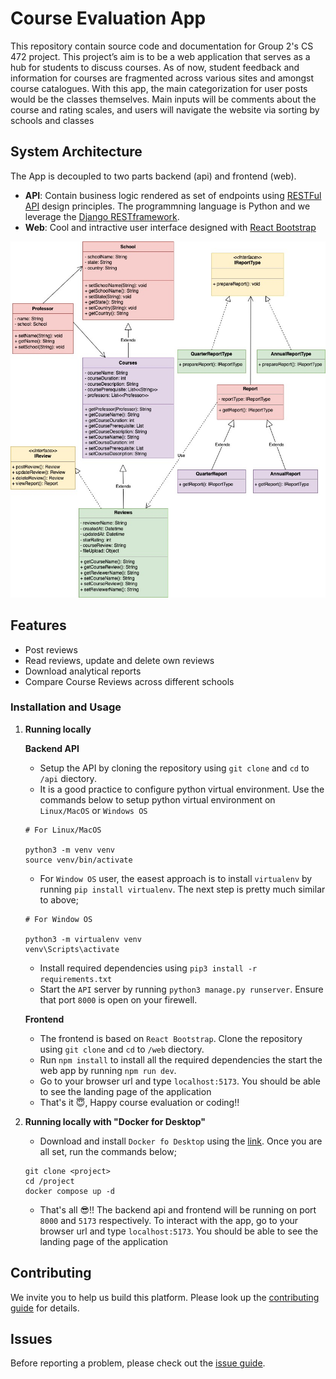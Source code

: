 # Course Evaluation App
This repository contain source code and documentation for Group 2's CS 472 project. This project’s aim is to be a web application that serves as a hub for students to discuss courses. As of now, student feedback and information for courses are fragmented across various sites and amongst course catalogues. With this app, the main categorization for user posts would be the classes themselves. Main inputs will be comments about the course and rating scales, and users will navigate the website via sorting by schools and classes
## System Architecture
The App is decoupled to two parts backend (api) and frontend (web). 
- **API**: Contain business logic rendered as set of endpoints using [RESTFul API](https://restfulapi.net/) design principles. The programmning language is Python and we leverage the [Django RESTframework](https://www.django-rest-framework.org/). 
- **Web**: Cool and intractive user interface designed with [React Bootstrap](https://react-bootstrap.netlify.app/)

<!--![Architecture of
Course Evaluation App](./docs/img/class_diagram.jpg) -->
<p align="center"><img src="https://github.com/chrisj117/CS-472-GROUP-2-PROJECT/blob/main/docs/img/class_diagram.jpg" width="520" height="570"></p>

## Features
- Post reviews
- Read reviews, update and delete own reviews
- Download analytical reports
- Compare Course Reviews across different schools

### Installation and Usage
1. **Running locally**
   
   **Backend API**

   - Setup the API by cloning the repository using `git clone` and `cd` to `/api` diectory.
   - It is a good practice to configure python virtual environment. Use the commands below to setup python virtual environment on `Linux/MacOS` or `Windows OS`
   ```
   # For Linux/MacOS

   python3 -m venv venv
   source venv/bin/activate
   ```
   - For `Window OS` user, the easest approach is to install `virtualenv` by running `pip install virtualenv`. The next step is pretty much similar to above;
   ```
   # For Window OS

   python3 -m virtualenv venv
   venv\Scripts\activate
   ```
   - Install required dependencies using `pip3 install -r requirements.txt`
   - Start the `API` server by running `python3 manage.py runserver`. Ensure that port `8000` is open on your firewell.

   **Frontend**

   - The frontend is based on `React Bootstrap`. Clone the repository using `git clone` and `cd` to `/web` diectory. 
   - Run `npm install` to install all the required dependencies the start the web app by running `npm run dev`. 
   - Go to your browser url and type `localhost:5173`. You should be able to see the landing page of the application
   - That's it 😇, Happy course evaluation or coding!!
2. **Running locally with "Docker for Desktop"**
   - Download and install `Docker fo Desktop` using the [link](https://www.docker.com/products/docker-desktop/). Once you are all set, run the commands below;
   ```
   git clone <project>
   cd /project
   docker compose up -d
   ```
   - That's all 😎!! The backend api and frontend will be running on port `8000` and `5173` respectively. To interact with the app, go to your browser url and type `localhost:5173`. You should be able to see the landing page of the application

## Contributing
We invite you to help us build this platform. Please look up the [contributing guide]() for details.

## Issues
Before reporting a problem, please check out the [issue guide]().

